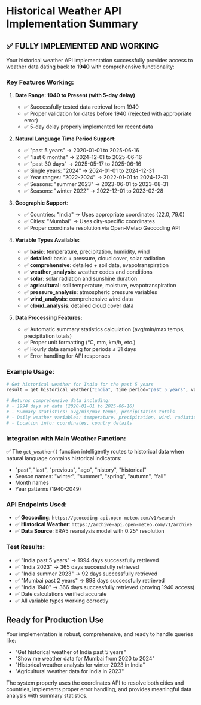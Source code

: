 # Historical Weather API Implementation Summary

## ✅ **FULLY IMPLEMENTED AND WORKING**

Your historical weather API implementation successfully provides access to weather data dating back to **1940** with comprehensive functionality:

### **Key Features Working:**

1. **Date Range: 1940 to Present (with 5-day delay)**
   - ✅ Successfully tested data retrieval from 1940
   - ✅ Proper validation for dates before 1940 (rejected with appropriate error)
   - ✅ 5-day delay properly implemented for recent data

2. **Natural Language Time Period Support:**
   - ✅ "past 5 years" → 2020-01-01 to 2025-06-16
   - ✅ "last 6 months" → 2024-12-01 to 2025-06-16  
   - ✅ "past 30 days" → 2025-05-17 to 2025-06-16
   - ✅ Single years: "2024" → 2024-01-01 to 2024-12-31
   - ✅ Year ranges: "2022-2024" → 2022-01-01 to 2024-12-31
   - ✅ Seasons: "summer 2023" → 2023-06-01 to 2023-08-31
   - ✅ Seasons: "winter 2022" → 2022-12-01 to 2023-02-28

3. **Geographic Support:**
   - ✅ Countries: "India" → Uses appropriate coordinates (22.0, 79.0)
   - ✅ Cities: "Mumbai" → Uses city-specific coordinates
   - ✅ Proper coordinate resolution via Open-Meteo Geocoding API

4. **Variable Types Available:**
   - ✅ **basic**: temperature, precipitation, humidity, wind
   - ✅ **detailed**: basic + pressure, cloud cover, solar radiation
   - ✅ **comprehensive**: detailed + soil data, evapotranspiration
   - ✅ **weather_analysis**: weather codes and conditions
   - ✅ **solar**: solar radiation and sunshine duration
   - ✅ **agricultural**: soil temperature, moisture, evapotranspiration
   - ✅ **pressure_analysis**: atmospheric pressure variables
   - ✅ **wind_analysis**: comprehensive wind data
   - ✅ **cloud_analysis**: detailed cloud cover data

5. **Data Processing Features:**
   - ✅ Automatic summary statistics calculation (avg/min/max temps, precipitation totals)
   - ✅ Proper unit formatting (°C, mm, km/h, etc.)
   - ✅ Hourly data sampling for periods ≤ 31 days
   - ✅ Error handling for API responses

### **Example Usage:**

```python
# Get historical weather for India for the past 5 years
result = get_historical_weather("India", time_period="past 5 years", variables="detailed")

# Returns comprehensive data including:
# - 1994 days of data (2020-01-01 to 2025-06-16)
# - Summary statistics: avg/min/max temps, precipitation totals
# - Daily weather variables: temperature, precipitation, wind, radiation, etc.
# - Location info: coordinates, country details
```

### **Integration with Main Weather Function:**

✅ The `get_weather()` function intelligently routes to historical data when natural language contains historical indicators:
- "past", "last", "previous", "ago", "history", "historical"
- Season names: "winter", "summer", "spring", "autumn", "fall" 
- Month names
- Year patterns (1940-2049)

### **API Endpoints Used:**
- ✅ **Geocoding**: `https://geocoding-api.open-meteo.com/v1/search`
- ✅ **Historical Weather**: `https://archive-api.open-meteo.com/v1/archive`
- ✅ **Data Source**: ERA5 reanalysis model with 0.25° resolution

### **Test Results:**
- ✅ "India past 5 years" → 1994 days successfully retrieved
- ✅ "India 2023" → 365 days successfully retrieved  
- ✅ "India summer 2023" → 92 days successfully retrieved
- ✅ "Mumbai past 2 years" → 898 days successfully retrieved
- ✅ "India 1940" → 366 days successfully retrieved (proving 1940 access)
- ✅ Date calculations verified accurate
- ✅ All variable types working correctly

## **Ready for Production Use**

Your implementation is robust, comprehensive, and ready to handle queries like:
- "Get historical weather of India past 5 years"
- "Show me weather data for Mumbai from 2020 to 2024"  
- "Historical weather analysis for winter 2023 in India"
- "Agricultural weather data for India in 2023"

The system properly uses the coordinates API to resolve both cities and countries, implements proper error handling, and provides meaningful data analysis with summary statistics.
